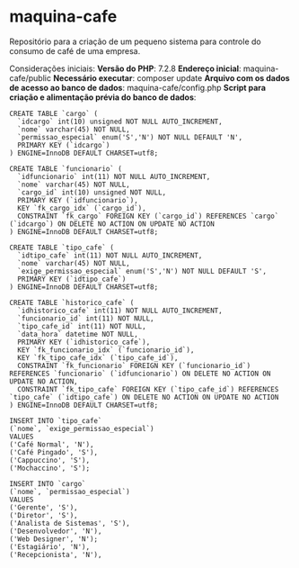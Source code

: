 # maquina-cafe
Repositório para a criação de um pequeno sistema para controle do consumo de café de uma empresa.

Considerações iniciais:
**Versão do PHP**: 7.2.8
**Endereço inicial**: maquina-cafe/public
**Necessário executar**: composer update
**Arquivo com os dados de acesso ao banco de dados**: maquina-cafe/config.php
**Script para criação e alimentação prévia do banco de dados**:


```
CREATE TABLE `cargo` (
  `idcargo` int(10) unsigned NOT NULL AUTO_INCREMENT,
  `nome` varchar(45) NOT NULL,
  `permissao_especial` enum('S','N') NOT NULL DEFAULT 'N',
  PRIMARY KEY (`idcargo`)
) ENGINE=InnoDB DEFAULT CHARSET=utf8;
```
```
CREATE TABLE `funcionario` (
  `idfuncionario` int(11) NOT NULL AUTO_INCREMENT,
  `nome` varchar(45) NOT NULL,
  `cargo_id` int(10) unsigned NOT NULL,
  PRIMARY KEY (`idfuncionario`),
  KEY `fk_cargo_idx` (`cargo_id`),
  CONSTRAINT `fk_cargo` FOREIGN KEY (`cargo_id`) REFERENCES `cargo` (`idcargo`) ON DELETE NO ACTION ON UPDATE NO ACTION
) ENGINE=InnoDB DEFAULT CHARSET=utf8;
```
```
CREATE TABLE `tipo_cafe` (
  `idtipo_cafe` int(11) NOT NULL AUTO_INCREMENT,
  `nome` varchar(45) NOT NULL,
  `exige_permissao_especial` enum('S','N') NOT NULL DEFAULT 'S',
  PRIMARY KEY (`idtipo_cafe`)
) ENGINE=InnoDB DEFAULT CHARSET=utf8;
```
```
CREATE TABLE `historico_cafe` (
  `idhistorico_cafe` int(11) NOT NULL AUTO_INCREMENT,
  `funcionario_id` int(11) NOT NULL,
  `tipo_cafe_id` int(11) NOT NULL,
  `data_hora` datetime NOT NULL,
  PRIMARY KEY (`idhistorico_cafe`),
  KEY `fk_funcionario_idx` (`funcionario_id`),
  KEY `fk_tipo_cafe_idx` (`tipo_cafe_id`),
  CONSTRAINT `fk_funcionario` FOREIGN KEY (`funcionario_id`) REFERENCES `funcionario` (`idfuncionario`) ON DELETE NO ACTION ON UPDATE NO ACTION,
  CONSTRAINT `fk_tipo_cafe` FOREIGN KEY (`tipo_cafe_id`) REFERENCES `tipo_cafe` (`idtipo_cafe`) ON DELETE NO ACTION ON UPDATE NO ACTION
) ENGINE=InnoDB DEFAULT CHARSET=utf8;
```
```
INSERT INTO `tipo_cafe`
(`nome`, `exige_permissao_especial`)
VALUES
('Café Normal', 'N'),
('Café Pingado', 'S'),
('Cappuccino', 'S'),
('Mochaccino', 'S');
```
```
INSERT INTO `cargo`
(`nome`, `permissao_especial`)
VALUES
('Gerente', 'S'),
('Diretor', 'S'),
('Analista de Sistemas', 'S'),
('Desenvolvedor', 'N'),
('Web Designer', 'N');
('Estagiário', 'N'),
('Recepcionista', 'N'),
```
